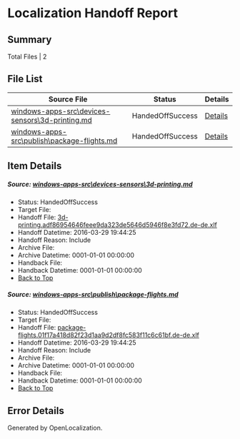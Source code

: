 # <a name='report-top'></a> Localization Handoff Report

## Summary
 Total Files | 2

## File List
 Source File | Status | Details 
 ----------- | ------ | ------- 
 [windows-apps-src\devices-sensors\3d-printing.md](https://github.com/Microsoft/windows-apps/blob/5d115a7944efa26c1bb733aecfbfeb0b9a407ccd/windows-apps-src/devices-sensors/3d-printing.md) | HandedOffSuccess | [Details](#10985dec69a38e1ec7452de069768b572e2f5aca1927)
 [windows-apps-src\publish\package-flights.md](https://github.com/Microsoft/windows-apps/blob/0d22828981ebef279bfa779994a16021eade6b8b/windows-apps-src/publish/package-flights.md) | HandedOffSuccess | [Details](#32d8bda5bf7b7f3e384dd9ecf0742740fa62754b3344)

## Item Details
##### <a name='10985dec69a38e1ec7452de069768b572e2f5aca1927'></a> Source: [windows-apps-src\devices-sensors\3d-printing.md](https://github.com/Microsoft/windows-apps/blob/5d115a7944efa26c1bb733aecfbfeb0b9a407ccd/windows-apps-src/devices-sensors/3d-printing.md)
* Status: HandedOffSuccess
* Target File: 
* Handoff File: [3d-printing.adf86954646feee9da323de5646d5946f8e3fd72.de-de.xlf](https://github.com/Microsoft/WDG.handoff/blob/e59cb009b7566c3246f9949955a2d99e07f0ce9e/ol-handoff/Microsoft/windows-apps.de-de/master/3d-printing.adf86954646feee9da323de5646d5946f8e3fd72.de-de.xlf)
* Handoff Datetime: 2016-03-29 19:44:25
* Handoff Reason: Include
* Archive File: 
* Archive Datetime: 0001-01-01 00:00:00
* Handback File: 
* Handback Datetime: 0001-01-01 00:00:00
* [Back to Top](#report-top)

##### <a name='32d8bda5bf7b7f3e384dd9ecf0742740fa62754b3344'></a> Source: [windows-apps-src\publish\package-flights.md](https://github.com/Microsoft/windows-apps/blob/0d22828981ebef279bfa779994a16021eade6b8b/windows-apps-src/publish/package-flights.md)
* Status: HandedOffSuccess
* Target File: 
* Handoff File: [package-flights.01f17a418d82f23d1aa9d2df8fc583f11c6c61bf.de-de.xlf](https://github.com/Microsoft/WDG.handoff/blob/e59cb009b7566c3246f9949955a2d99e07f0ce9e/ol-handoff/Microsoft/windows-apps.de-de/master/package-flights.01f17a418d82f23d1aa9d2df8fc583f11c6c61bf.de-de.xlf)
* Handoff Datetime: 2016-03-29 19:44:25
* Handoff Reason: Include
* Archive File: 
* Archive Datetime: 0001-01-01 00:00:00
* Handback File: 
* Handback Datetime: 0001-01-01 00:00:00
* [Back to Top](#report-top)


## Error Details

Generated by OpenLocalization.
